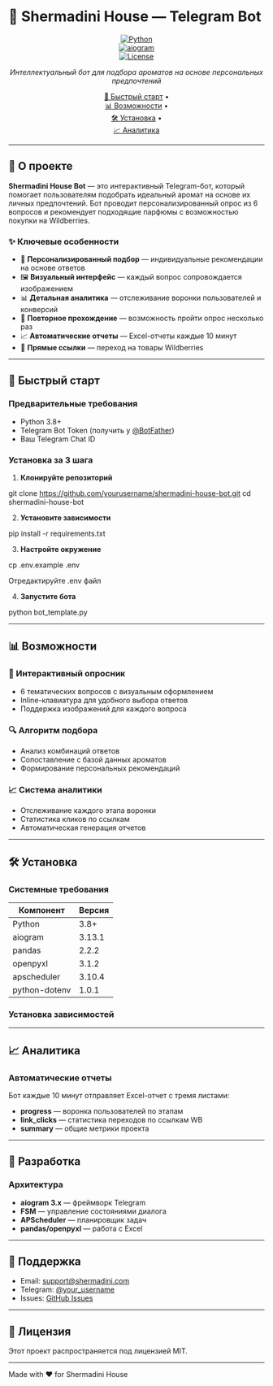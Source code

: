# 🌸 Shermadini House — Telegram Bot

<div align="center">

[![Python](https://img.shields.io/badge/Python-3.8+-blue.svg)](https://www.python.org/downloads/)  
[![aiogram](https://img.shields.io/badge/aiogram-3.13.1-green.svg)](https://docs.aiogram.dev/)  
[![License](https://img.shields.io/badge/License-MIT-yellow.svg)](LICENSE)

*Интеллектуальный бот для подбора ароматов на основе персональных предпочтений*

[🚀 Быстрый старт](#-быстрый-старт) •  
[📊 Возможности](#-возможности) •  
[🛠 Установка](#-установка) •  
[📈 Аналитика](#-аналитика)

</div>

---

## 📝 О проекте

**Shermadini House Bot** — это интерактивный Telegram-бот, который помогает пользователям подобрать идеальный аромат на основе их личных предпочтений. Бот проводит персонализированный опрос из 6 вопросов и рекомендует подходящие парфюмы с возможностью покупки на Wildberries.

### ✨ Ключевые особенности

- 🎯 **Персонализированный подбор** — индивидуальные рекомендации на основе ответов  
- 🖼️ **Визуальный интерфейс** — каждый вопрос сопровождается изображением  
- 📊 **Детальная аналитика** — отслеживание воронки пользователей и конверсий  
- 🔄 **Повторное прохождение** — возможность пройти опрос несколько раз  
- 📈 **Автоматические отчеты** — Excel-отчеты каждые 10 минут  
- 🛒 **Прямые ссылки** — переход на товары Wildberries  

---

## 🚀 Быстрый старт

### Предварительные требования

- Python 3.8+  
- Telegram Bot Token (получить у [@BotFather](https://t.me/BotFather))  
- Ваш Telegram Chat ID  

### Установка за 3 шага

1. **Клонируйте репозиторий**  

git clone https://github.com/yourusername/shermadini-house-bot.git
cd shermadini-house-bot

2. **Установите зависимости**  

pip install -r requirements.txt

3. **Настройте окружение**
     
cp .env.example .env

Отредактируйте .env файл

4. **Запустите бота**  

python bot_template.py



---

## 📊 Возможности

### 🎨 Интерактивный опросник
- 6 тематических вопросов с визуальным оформлением  
- Inline-клавиатура для удобного выбора ответов  
- Поддержка изображений для каждого вопроса  

### 🔍 Алгоритм подбора
- Анализ комбинаций ответов  
- Сопоставление с базой данных ароматов  
- Формирование персональных рекомендаций  

### 📈 Система аналитики
- Отслеживание каждого этапа воронки  
- Статистика кликов по ссылкам  
- Автоматическая генерация отчетов  

---

## 🛠 Установка

### Системные требования

| Компонент | Версия |
|-----------|--------|
| Python    | 3.8+   |
| aiogram   | 3.13.1 |
| pandas    | 2.2.2  |
| openpyxl  | 3.1.2  |
| apscheduler | 3.10.4 |
| python-dotenv | 1.0.1 |

### Установка зависимостей


---

## 📈 Аналитика

### Автоматические отчеты

Бот каждые 10 минут отправляет Excel-отчет с тремя листами:

- **progress** — воронка пользователей по этапам  
- **link_clicks** — статистика переходов по ссылкам WB  
- **summary** — общие метрики проекта  

---

## 🔧 Разработка

### Архитектура

- **aiogram 3.x** — фреймворк Telegram  
- **FSM** — управление состояниями диалога  
- **APScheduler** — планировщик задач  
- **pandas/openpyxl** — работа с Excel  

---

## 🤝 Поддержка

- Email: support@shermadini.com  
- Telegram: [@your_username](https://t.me/your_username)  
- Issues: [GitHub Issues](https://github.com/yourusername/shermadini-house-bot/issues)  

---

## 📜 Лицензия

Этот проект распространяется под лицензией MIT.  

---

Made with ❤️ for Shermadini House  
